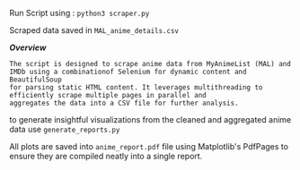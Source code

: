 Run Script using : ```python3 scraper.py```

Scraped data saved in ```MAL_anime_details.csv```

***Overview***

```
The script is designed to scrape anime data from MyAnimeList (MAL) and IMDb using a combinationof Selenium for dynamic content and BeautifulSoup 
for parsing static HTML content. It leverages multithreading to efficiently scrape multiple pages in parallel and 
aggregates the data into a CSV file for further analysis.

```

 to generate insightful visualizations from the cleaned and aggregated anime data use  ```generate_reports.py```
 
All plots are saved into ```anime_report.pdf``` file using Matplotlib's PdfPages to ensure they are compiled neatly into a single report.

